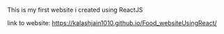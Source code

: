 This is my first website i created using ReactJS

link to website: https://kalashjain1010.github.io/Food_websiteUsingReact/
